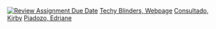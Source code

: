 [![Review Assignment Due Date](https://classroom.github.com/assets/deadline-readme-button-22041afd0340ce965d47ae6ef1cefeee28c7c493a6346c4f15d667ab976d596c.svg)](https://classroom.github.com/a/F_ZxA40x)
[Techy Blinders, Webpage](https://pupt-dit-techy-blinders.netlify.app/)
[Consultado, Kirby](https://pupt-dit-techy-blinders.netlify.app/consultado_kirby/)
[Piadozo, Edriane](https://pupt-dit-techy-blinders.netlify.app/piadozo_edriane/)